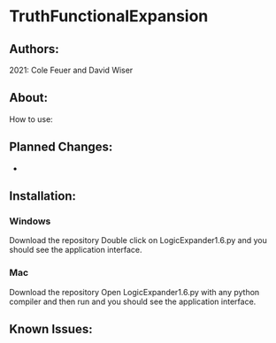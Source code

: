 # TruthFunctionalExpansion
## Authors:
2021:
Cole Feuer and David Wiser

## About:

How to use:


## Planned Changes:
-

## Installation:
### Windows
Download the repository
Double click on LogicExpander1.6.py and you should see the application interface.

### Mac
Download the repository
Open LogicExpander1.6.py with any python compiler and then run and you should see the application interface.

## Known Issues:

